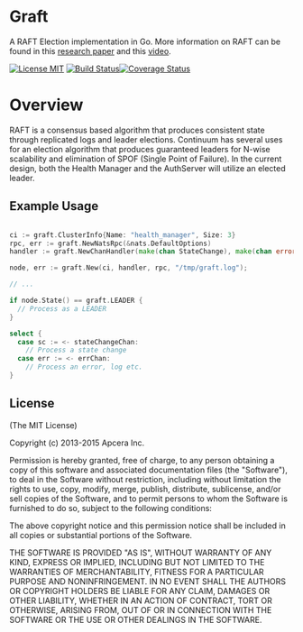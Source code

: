 Graft
=====

A RAFT Election implementation in Go. More information on RAFT can be found in this [research paper](https://ramcloud.stanford.edu/wiki/download/attachments/11370504/raft.pdf
) and this [video](http://www.youtube.com/watch?v=YbZ3zDzDnrw&list=WL20FE97C942825E1E).

[![License MIT](https://img.shields.io/npm/l/express.svg)](http://opensource.org/licenses/MIT)
[![Build Status](https://travis-ci.org/nats-io/graft.svg?branch=master)](http://travis-ci.org/nats-io/graft)[![Coverage Status](https://coveralls.io/repos/nats-io/graft/badge.svg?branch=master)](https://coveralls.io/r/nats-io/graft?branch=master)

Overview
=====

RAFT is a consensus based algorithm that produces consistent state through replicated logs and leader elections.
Continuum has several uses for an election algorithm that produces guaranteed leaders for N-wise scalability and
elimination of SPOF (Single Point of Failure). In the current design, both the Health Manager and the AuthServer
will utilize an elected leader.

## Example Usage

```go

ci := graft.ClusterInfo{Name: "health_manager", Size: 3}
rpc, err := graft.NewNatsRpc(&nats.DefaultOptions)
handler := graft.NewChanHandler(make(chan StateChange), make(chan error))

node, err := graft.New(ci, handler, rpc, "/tmp/graft.log");

// ...

if node.State() == graft.LEADER {
  // Process as a LEADER
}

select {
  case sc := <- stateChangeChan:
    // Process a state change
  case err := <- errChan:
    // Process an error, log etc.
}

```


## License

(The MIT License)

Copyright (c) 2013-2015 Apcera Inc.

Permission is hereby granted, free of charge, to any person obtaining a copy
of this software and associated documentation files (the "Software"), to
deal in the Software without restriction, including without limitation the
rights to use, copy, modify, merge, publish, distribute, sublicense, and/or
sell copies of the Software, and to permit persons to whom the Software is
furnished to do so, subject to the following conditions:

The above copyright notice and this permission notice shall be included in
all copies or substantial portions of the Software.

THE SOFTWARE IS PROVIDED "AS IS", WITHOUT WARRANTY OF ANY KIND, EXPRESS OR
IMPLIED, INCLUDING BUT NOT LIMITED TO THE WARRANTIES OF MERCHANTABILITY,
FITNESS FOR A PARTICULAR PURPOSE AND NONINFRINGEMENT. IN NO EVENT SHALL THE
AUTHORS OR COPYRIGHT HOLDERS BE LIABLE FOR ANY CLAIM, DAMAGES OR OTHER
LIABILITY, WHETHER IN AN ACTION OF CONTRACT, TORT OR OTHERWISE, ARISING
FROM, OUT OF OR IN CONNECTION WITH THE SOFTWARE OR THE USE OR OTHER DEALINGS
IN THE SOFTWARE.
